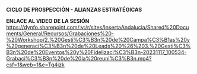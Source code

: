 **CICLO DE PROSPECCIÓN - ALIANZAS ESTRATÉGICAS**



**ENLACE AL VIDEO DE LA SESIÓN**
https://dynfo.sharepoint.com/:v:/r/sites/InsertaAndalucia/Shared%20Documents/General/Recursos/Grabaciones%20-%20Workshop/2.%20Gesti%C3%B3n%20de%20Campa%C3%B1as%20y%20generaci%C3%B3n%20de%20Leads%20%26%203.%20Gesti%C3%B3n%20de%20Eventos%20y%20Fidelizaci%C3%B3n-20231117_100534-Grabaci%C3%B3n%20de%20la%20reuni%C3%B3n.mp4?csf=1&web=1&e=Tg4izk